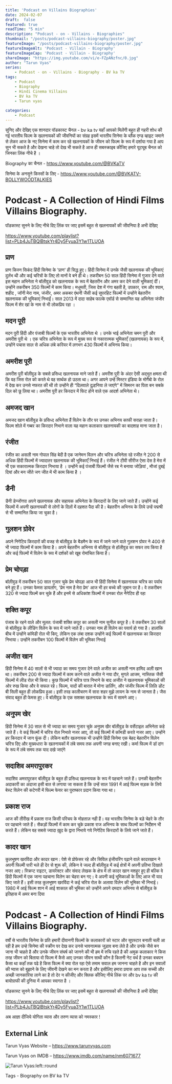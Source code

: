 ```yaml
---
title: 'Podcast on Villains Biographies'
date: 2024-02-07
draft:  false   
featured: true  
readTime: "5 min"
description: "Podcast - on - Villains - Biographies"
thumbnail: "/posts/podcast-villains-biography/poster.jpg"
featureImage: "/posts/podcast-villains-biography/poster.jpg"
featureImageAlt: 'Podcast - Villain - Biography' 
featureImageCap: 'Podcast - Villain - Biography'
shareImage: "https://img.youtube.com/vi/e-FZpANzfnc/0.jpg"
author: "Tarun Vyas"
series:
    - Podcast - on - Villains - Biography - BV ka TV
tags:
    - Podcast
    - Biography
    - Hindi Cinema Villains
    - BV ka TV
    - Tarun vyas
    
categories:
    - Podcast
---
```

सुनिए और देखिए एक शानदार पॉडकास्ट चैनल - bv ka tv यहाँ आपको मिलेंगी बहुत ही गहरी शोध की गई भारतीय फिल्म के खलनायकों की जीवनियों का संग्रह 
इसमें भारतीय सिनेमा के ब्लैक एण्ड व्हाइट जमाने से लेकर आज के नए सिनेमा में काम कर रहे  खलनायकों के जीवन को फिल्म के रूप में 
दर्शाया गया है आप सुन भी सकते है और देखना चाहे तो देख भी सकते है 
आज ही सबस्क्राइब कीजिए हमारे यूट्यूब चैनल को जिनका लिंक नीचे है । 

Biography का चैनल -  https://www.youtube.com/@BVKaTV

सिनेमा के अनसुने किस्सों के लिए - https://www.youtube.com/@BVKATV-BOLLYWOODTALKIES

# Podcast - A Collection of Hindi Films Villains Biography.

पॉडकास्ट सुनने  के लिए नीचे दिए लिंक पर जाए इसमें बहुत से खलनायकों की  जीवनिया है अभी देखिए 

https://www.youtube.com/playlist?list=PLb4JuTBQlBtskYr4Dy5Fyua3Y1w1TLUOA


## प्राण 
प्राण किस्‍न सिकंद हिंदी सिनेमा के 'प्राण' ही सिद्ध हुए। हिंदी सिनेमा में उनके जैसी खलनायक की भूमिकाएं दुर्लभ थी और कई चरित्रों के लिए तो मानों वे बने ही थे। तकरीबन 50 साल हिंदी सिनेमा में गुजार देने वाले इस महान अभिनेता ने बॉलीवुड को खलनायक के रूप में बेहतरीन और अमर कर देने वाली भूमिकाएं दीं। उन्‍होंने तकरीबन 350 फिल्‍मों में काम किया। मधुमती, जिस देश में गंगा बहती है, उपकार, राम और श्‍याम, शहीद , जॉनी मेरा नाम, जंजीर, अमर अकबर एंथनी जैसी कई सुपरहिट फिल्‍मों में उन्‍होंने बेहतरीन खलनायक की भूमिकाएं निभाईं। साल 2013 में दादा साहेब फाल्‍के एवॉर्ड से सम्‍मानित यह अभिनेता जंजीर फिल्‍म में शेर खां के नाम से भी लोकप्रिय रहा । 

## मदन पूरी 
मदन पुरी  हिंदी और पंजाबी फिल्मों के एक भारतीय अभिनेता थे । उनके भाई अभिनेता चमन पुरी और अमरीश पुरी थे । एक चरित्र अभिनेता के रूप में मुख्य रूप से नकारात्मक भूमिकाएँ (खलनायक) के रूप में, उन्होंने पचास साल से अधिक लंबे करियर में लगभग 430 फिल्मों में अभिनय किया।

## अमरीश पूरी 
अमरीश पुरी बॉलीवुड के सबसे प्रसिध्‍द खलनायक माने जाते हैं। अमरीश पुरी के अंदर ऐसी अद्भुत क्षमता थी कि वह जिस रोल को करते थे वह सार्थक हो उठता था। अगर आपने उन्हें मिस्टर इंडिया के मोगैंबो के रोल में देख कर उनसे नफरत की थी तो उन्होंने ही “दिलवाले दुल्हनिया ले जाएंगे” में सिमरन का पिता बन सबके दिल को छू लिया था। अमरीश पुरी हर किरदार में फिट होने वाले एक आदर्श अभिनेता थे।

## अमजद खान 
अमजद खान बॉलीवुड के प्रसिध्‍द अभिनेता हैं विलेन के तौर पर उनका अभिनय काफी सराहा जाता है। फिल्‍म शोले में गब्‍बर का किरदार निभाने वाला यह महान कलाकार खलनायकी का बादशाह माना जाता है।   

## रंजीत 
रंजीत का असली नाम गोपाल सिंह बेदी है एक जानेमन विलन और चरित्र अभिनेता रहे रजीत ने 200 से अधिक हिंदी फिल्मों में ज्यादातर खलनायक की भूमिकाएँ निभाई हैं। रंजीत ने टीवी सीरीज ऐसा देस है मेरा में भी एक सकारात्मक किरदार निभाया है । उन्होंने कई पंजाबी फिल्मों जैसे रब ने बनाया जोड़ियां , मौजां दुबई दियां और मन जीते जग जीत में भी काम किया है ।

## डैनी 
डैनी डेन्‍‍जोंगपा अपने खलनायक और सहायक अभिनेता के किरदारों के लिए जाने जाते हैं। उन्‍होंने कई फिल्‍मों में अपनी खलनायकी से लोगों के दिलों में दहशत पैदा की है। बेहतरीन अभिनय के लिये उन्‍हें पद्मश्री से भी सम्‍मानित किया जा चुका है। 

## गुलशन ग्रोवेर 
अपने निगेटिव किरदारों की वजह से बॉलीवुड के बैडमैन के रूप में जाने जाने वाले गुलशन ग्रोवर ने 400 से भी ज्‍यादा फिल्‍मों में काम किया है। अपने बेहतरीन अभिनय से बॉलीवुड से हॉलीवुड का सफर तय किया है और कई फिल्‍मों में विलेन के रूप में दर्शकों को खूब रोमांचित किया है। 

## प्रेम चोपड़ा 
बॉलीवुड में तकरीबन 50 साल गुजार चुके प्रेम चोपड़ा आज भी हिंदी सिनेमा में खलनायक चरित्र का पर्याय बने हुए हैं। उनका फेमस डायलॉग, 'प्रेम नाम है मेरा प्रेम' आज भी हर बच्‍चे की जुबान पर है। वे तकरीबन 320 से ज्‍यादा फिल्‍में कर चुके हैं और इनमें से अधिकांश फिल्‍मों में उनका रोल नैगेटिव ही रहा

## शक्ति कपूर 
पंजाब के रहने वाले और मूलत: पंजाबी शक्ति कपूर का असली नाम सुनील कपूर है। वे तकरीबन 30 सालों से बॉलीवुड के लीडिंग विलेन के रूप में जाने जाते हैं। उनका नाम ही विलेन का पयार्य हो गया है। हालांकि बीच में उन्‍होंने कॉमेडी रोल भी किए, लेकिन एक लंबा दशक उन्‍होंने कई फिल्‍मों में खलनायक का किरदार निभाया। उन्‍होंने तकरीबन 100 फिल्‍मों में विलेन की भूमिका निभाई

## अजीत खान 
हिंदी सिनेमा में 40 सालों से भी ज्‍यादा का समय गुजार देने वाले अजीत का असली नाम हामिद अली खान था। तकरीबन 200 से ज्‍यादा फिल्‍मों में काम करने वाले अजीत ने नया दौर, मुगले आजम, नास्तिक जैसी फिल्‍मों में लीड रोल भी किया। कुछ फिल्‍मों में चरित्र पात्र निभाने के बाद अजीत ने खलनायक भूमिकाओं की ओर रुख किया और वे सफल रहे। फिल्‍म, यादों की बारात में मोना डार्लिंग, और जंजीर फिल्‍म में लिलि डोंट बी सिली बहुत ही लोकप्रिय हुआ। इसी तरह कालीचरण में सारा शहर मुझे लायन के नाम से जानता है। जैस संवाद बहुत ही फेमस हुए। वे बॉलीवुड के एक सशक्‍त खलनायक के रूप में सामने आए।

## अनुपम खेर 
हिंदी सिनेमा में 30 साल से भी ज्‍यादा का समय गुजार चुके अनुपम खैर बॉलीवुड के वर्सेटाइल अभिनेता कहे जाते हैं। वे कई फिल्‍मों में चरित्र रोल निभाते नजर आए, तो कई फिल्‍मों में कॉमडी करते नजर आए। उन्‍होंने हर किरदार में जान फूंक दी। लेकिन बतौर खलनायक भी उन्‍होंने हिंदी सिनेमा एक बेहद बेहतरीन विलेन चरित्र दिए और मुख्‍यधारा के खलनायकों में लंबे समय तक अपनी जगह बनाए रखी। कर्मा फिल्‍म में डॉ दांग के रूप में लंबे समय तक याद दखे जाएंगे

## सदाशिव अमरापुरकर 
सदाशिव अमरापुरकर बॉलीवुड के बहुत ही प्रसिध्‍द खलनायक के रूप में पहचाने जाते हैं। उनकी बेहतरीन अदाकारी का अंदाजा इसी बात से लगाया जा सकता है कि उन्‍हें साल 1991 में आई फिल्‍म सड़क के लिये बेस्‍ट विलेन की कटेगरी में फिल्‍म फेयर का पुराष्‍कार प्रदान किया गया था। 

## प्रकाश राज 
आज की तीरीख में प्रकाश राज किसी परिचय के मोहताज़ नही हैं। वह भारतीय सिनेमा के बड़े चेहरे के तौर पर पहचाने जाते हैं। सैकड़ों फिल्‍मों में काम कर चुके प्रकाश राज अभिनय के साथ फिल्‍मों का निर्देशन भी करते हैं। लेकिन वह सबसे ज्‍यादा ख़ुद के द्वारा निभाये गये निगेटिव किरदारों के लिये जाने जाते हैं।

## कादर  खान 
कुलभूषण खरविंदा और कादर खान : पेशे से प्रोफेसर रहे और सिविल इंजीयरिंग पढ़ाने वाले कादरखान ने अपनी फिल्‍मी पारी भले ही देर से शुरू की, लेकिन वे जल्‍द ही बॉलीवुड में कई क्षेत्रों में अपनी प्रतिभा दिखाते नजर आए। स्क्रिप्‍ट राइटर, डायरेक्‍टर और संवाद लेखक के क्षेत्र में तो कादर खान मशहूर हुए ही बल्कि वे हिंदी फिल्‍मों में एक जाना पहचाना विलेन का चेहरा बन गए। वे अपनी कई भूमिकाओं के लिए आज भी याद किए जाते हैं। इसी तरह कुलभूषण खरविंदा ने कई चरित्र रोल के अलावा विलेन की भूमिका भी निभाई। 1980 में आई फिल्‍म शान में आई शाकाल की भूमिका को उन्‍होंने अपने दमदार अभिनय से बॉलीवुड के इतिहास में अमर बना दिया

# Podcast - A Collection of Hindi Films Villains Biography.

वर्षों से भारतीय सिनेमा के प्रति हमारी दीवानगी फिल्मों के कलाकारों को स्टार और सूपस्टार बनाती चली आ  रही है 
हम उन्हे सिनेमा की स्क्रीन पर देख कर उनसे भावनात्मक जुड़ाव बना लेते है और उनके जैसे बन जाना भी चाहते है 
और उनके जीवन संघर्ष को जानने की भी हम में रुचि रहते है की अमुक कलाकार ने किस तरह जीवन को बिताया 
वो फिल्म में कैसे आए उनका जीवन साथी कौन है कितनी नेट वर्थ है उनका बचपन कैसा था कहाँ तक पढे है 
किस फिल्म में क्या रोल रहा ऐसे तमाम सवाल हम जानना चाहते है और इन सवालों की प्यास को बुझाने के लिए 
जीवनी देखने का मन करता है और इसीलिए हमारा प्रयास आप तक सच्ची और अच्छी जानकारिया लाने का है 
तो देर न कीजीए और क्लिक कीजिए नीचे लिंक पर और bv  ka tv  की बायोग्राफी की दुनिया में आपका स्वागत है । 


पॉडकास्ट सुनने  के लिए नीचे दिए लिंक पर जाए इसमें बहुत से खलनायकों की  जीवनिया है अभी देखिए 

https://www.youtube.com/playlist?list=PLb4JuTBQlBtskYr4Dy5Fyua3Y1w1TLUOA


अब  आज्ञा  दीजिये  योगिता  व्यास  और  तरुण  व्यास  को  नमस्कार !


## External Link
Tarun Vyas Website – https://www.tarunvyas.com

Tarun Vyas on IMDB – https://www.imdb.com/name/nm6071677


![Tarun Vyas:left::round](/images/profile.png)

Tags -  Biography on BV ka TV 







